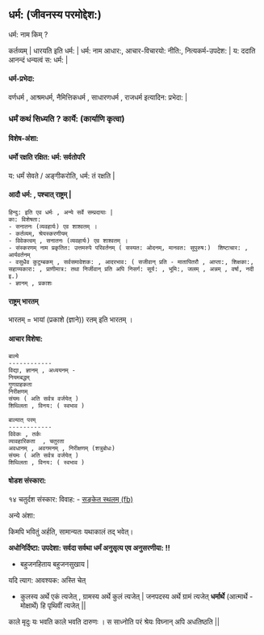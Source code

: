 
## धर्म: (जीवनस्य परमोद्देश:)

धर्म: नाम किम् ?

कर्तव्यम् |
धारयति इति धर्म: |
धर्म: नाम आधार:, 
आचार-विचारयो: नीति:, नित्यकर्म-उपदेश: |
य: ददाति आनन्दं धन्यत्वं स: धर्म: |

#### धर्म-प्रभेदा:
वर्णधर्म , आश्रमधर्म, नैमित्तिकधर्म , साधारणधर्म , राजधर्म इत्यादिन: प्रभेदा: |

### धर्मं कथं सिध्यति ? कार्ये: (कार्याणि कृत्वा)

#### विशेष-अंशा:

#### धर्मो रक्षति रक्षित: धर्म: सर्वतोपरि 
य: धर्मं सेवते / अङ्गीकरोति, धर्म: तं रक्षति |

#### आदौ धर्म: , पश्चात् राष्ट्रम् |

```
हिन्दु: इति एव धर्मः , अन्ये सर्वे सम्प्रदायाः |
का: विशेषता: 
- सनातनः (व्यवहार्यः) एव शाश्वतम् ।
- कर्तव्यम्, श्रेयस्करणीयम्
- विवेकत्वम् , सनातनः (व्यवहार्यः) एव शाश्वतम् ।
- संस्करणम् नाम प्रकृतित: उत्तमरुपे परिवर्तनम् ( सस्यत: ओदनम्, मानवत: सुपुरुष:)  शिष्टाचार: , आर्यवर्तनम्
- वसुधैव कुटुम्बकम् , सर्वसमावेशक: , आदरभाव: ( सजीवान् प्रति - मातापितरौ , आप्ता:, शिक्षका:, सहाय्यकारा: , प्राणीमात्र: तथा निर्जीवान् प्रति अपि निसर्ग: सूर्य: , भूमि:, जलम् , अन्नम् , वर्षा, नदी इ.)
- ज्ञानम् , प्रकाशः

```

#### राष्ट्रम् भारतम्

भारतम् = भायां (प्रकाशे (ज्ञाने)) रतम् इति भारतम् ।


#### आचार विशेषा:

```
बाल्ये
------------
विद्या, ज्ञानम् , अध्ययनम् - 
नियमबद्धम्
गुणग्राहकता
निरीक्षणम्
संयमः ( अति सर्वत्र वर्जयेत् )
शिथिलता , विनय: ( स्वभाव )

बाल्यात् परम्
------------
विवेकः , तर्कः
व्यावहारिकता  , चतुरता
अवधानम् , अवगमनम् , निरीक्षणम् (शत्रुबोधः)
संयमः ( अति सर्वत्र वर्जयेत् )
शिथिलता , विनय: ( स्वभाव )

```

#### षोडश संस्कारा:

१४ चतुर्दश संस्कार: विवाह: - [सङ्केत स्थलम् (fb)](https://www.facebook.com/share/p/puE1vxcvhWE1SUa8/?mibextid=oFDknk)



अन्ये अंशा:

किमपि भवितुं अर्हति, सामान्यतः यथाकालं तद् भवेत्।

**अधोनिर्दिष्टा: उपदेशा: सर्वदा सर्वथा धर्मं अनुसृत्य एव अनुसरणीया: !!**

- बहुजनहिताय बहुजनसुखाय |

यदि त्याग: आवश्यक: अस्ति चेत् 
- कुलस्य अर्थे एकं त्यजेत् , ग्रामस्य अर्थे कुलं त्यजेत् |
जनपदस्य अर्थे ग्रामं त्यजेत् 
**धर्मार्थे** (आत्मार्थे - मोक्षार्थे) हि पृथिवीं त्यजेत् ||

काले मृदुः यः भवति काले भवति दारुणः । 
स साध्नोति परं श्रेयः विघ्नान् अपि अधतिष्ठति ||
